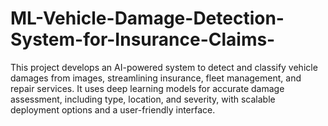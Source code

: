 # ML-Vehicle-Damage-Detection-System-for-Insurance-Claims-
This project develops an AI-powered system to detect and classify vehicle damages from images, streamlining insurance, fleet management, and repair services. It uses deep learning models for accurate damage assessment, including type, location, and severity, with scalable deployment options and a user-friendly interface.
